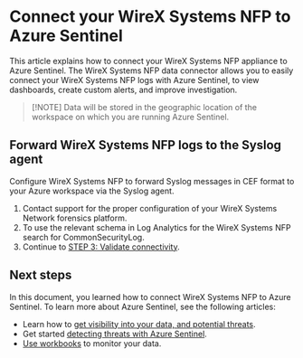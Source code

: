 # Connect your WireX Systems NFP to Azure Sentinel

This article explains how to connect your WireX Systems NFP appliance to Azure Sentinel. The WireX Systems NFP data connector allows you to easily connect your WireX Systems NFP logs with Azure Sentinel, to view dashboards, create custom alerts, and improve investigation. 


> [!NOTE] Data will be stored in the geographic location of the workspace on which you are running Azure Sentinel.

## Forward WireX Systems NFP logs to the Syslog agent  

Configure WireX Systems NFP to forward Syslog messages in CEF format to your Azure workspace via the Syslog agent.
1. Contact support for the proper configuration of your WireX Systems Network forensics platform.
2. To use the relevant schema in Log Analytics for the WireX Systems NFP search for CommonSecurityLog.
3. Continue to [STEP 3: Validate connectivity](connect-cef-verify.md).


## Next steps
In this document, you learned how to connect WireX Systems NFP to Azure Sentinel. To learn more about Azure Sentinel, see the following articles:
- Learn how to [get visibility into your data, and potential threats](quickstart-get-visibility.md).
- Get started [detecting threats with Azure Sentinel](tutorial-detect-threats-built-in.md).
- [Use workbooks](tutorial-monitor-your-data.md) to monitor your data.